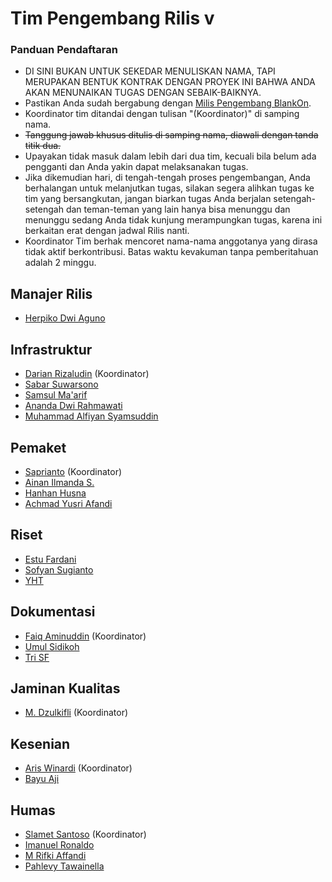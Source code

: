 # Tim Pengembang Rilis v

### Panduan Pendaftaran

- DI SINI BUKAN UNTUK SEKEDAR MENULISKAN NAMA, TAPI MERUPAKAN BENTUK KONTRAK DENGAN PROYEK INI BAHWA ANDA AKAN MENUNAIKAN TUGAS DENGAN SEBAIK-BAIKNYA.
- Pastikan Anda sudah bergabung dengan [Milis Pengembang BlankOn](https://groups.google.com/group/BlankOn-dev).
- Koordinator tim ditandai dengan tulisan "(Koordinator)" di samping nama.
- ~~Tanggung jawab khusus ditulis di samping nama, diawali dengan tanda titik dua.~~
- Upayakan tidak masuk dalam lebih dari dua tim, kecuali bila belum ada pengganti dan Anda yakin dapat melaksanakan tugas.
- Jika dikemudian hari, di tengah-tengah proses pengembangan, Anda berhalangan untuk melanjutkan tugas, silakan segera alihkan tugas ke tim yang bersangkutan, jangan biarkan tugas Anda berjalan setengah-setengah dan teman-teman yang lain hanya bisa menunggu dan menunggu sedang Anda tidak kunjung merampungkan tugas, karena ini berkaitan erat dengan jadwal Rilis nanti.
- Koordinator Tim berhak mencoret nama-nama anggotanya yang dirasa tidak aktif berkontribusi. Batas waktu kevakuman tanpa pemberitahuan adalah 2 minggu.

## Manajer Rilis

- [Herpiko Dwi Aguno](https://github.com/herpiko)

## Infrastruktur

- [Darian Rizaludin](https://github.com/darianrizaludin) (Koordinator)
- [Sabar Suwarsono](https://github.com/soewarsono)
- [Samsul Ma'arif](https://github.com/samsulmaarif)
- [Ananda Dwi Rahmawati](https://github.com/misskecupbung)
- [Muhammad Alfiyan Syamsuddin](https://github.com/alfiyansys)

## Pemaket
- [Saprianto](https://github.com/antosamalona) (Koordinator)
- [Ainan Ilmanda S.](https://github.com/ainandoo)
- [Hanhan Husna](https://github.com/hahn)
- [Achmad Yusri Afandi](https://github.com/yusrideb)

## Riset

- [Estu Fardani](https://github.com/tuanpembual)
- [Sofyan Sugianto](https://github.com/artemtech)
- [YHT](https://github.com/yht)

## Dokumentasi
- [Faiq Aminuddin](https://github.com/FaiqAminuddin) (Koordinator)
- [Umul Sidikoh](https://github.com/umulsidikoh)
- [Tri SF](https://github.com/trisfaizal)

## Jaminan Kualitas
- [M. Dzulkifli](https://github.com/mdzulkifli) (Koordinator)

## Kesenian

- [Aris Winardi](http://github.com/winardiaris/) (Koordinator)
- [Bayu Aji](http://github.com/bajinra/)

## Humas

- [Slamet Santoso](http://github.com/slamets75/) (Koordinator)
- [Imanuel Ronaldo](http://github.com/nathanael79)
- [M Rifki Affandi](http://github.com/rifkiaz)
- [Pahlevy Tawainella](http://github.com/levay08)
